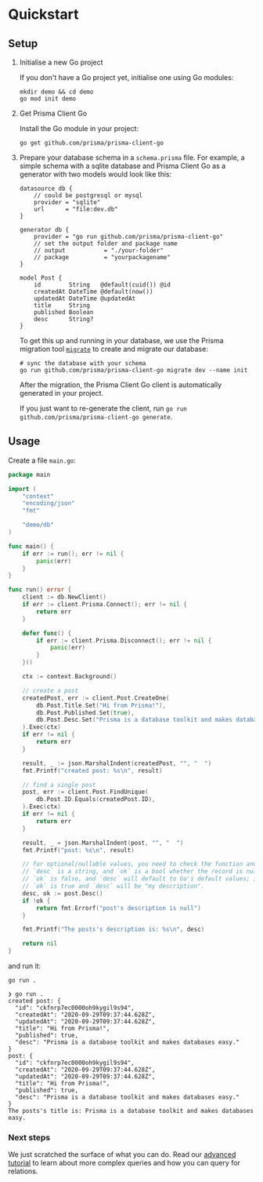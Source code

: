 # Quickstart

## Setup

1) Initialise a new Go project

    If you don't have a Go project yet, initialise one using Go modules:

    ```shell script
    mkdir demo && cd demo
    go mod init demo
    ```

2) Get Prisma Client Go

    Install the Go module in your project:

    ```shell script
    go get github.com/prisma/prisma-client-go
    ```

3) Prepare your database schema in a `schema.prisma` file. For example, a simple schema with a sqlite database and
    Prisma Client Go as a generator with two models would look like this:

    ```prisma
    datasource db {
        // could be postgresql or mysql
        provider = "sqlite"
        url      = "file:dev.db"
    }

    generator db {
        provider = "go run github.com/prisma/prisma-client-go"
        // set the output folder and package name
        // output           = "./your-folder"
        // package          = "yourpackagename"
    }

    model Post {
        id        String   @default(cuid()) @id
        createdAt DateTime @default(now())
        updatedAt DateTime @updatedAt
        title     String
        published Boolean
        desc      String?
    }
    ```

    To get this up and running in your database, we use the Prisma migration
    tool [`migrate`](https://www.prisma.io/docs/concepts/components/prisma-migrate) to create and migrate our database:

    ```shell script
    # sync the database with your schema
    go run github.com/prisma/prisma-client-go migrate dev --name init
    ```

    After the migration, the Prisma Client Go client is automatically generated in your project.

    If you just want to re-generate the client, run `go run github.com/prisma/prisma-client-go generate`.

## Usage

Create a file `main.go`:

```go
package main

import (
    "context"
    "encoding/json"
    "fmt"

    "demo/db"
)

func main() {
    if err := run(); err != nil {
        panic(err)
    }
}

func run() error {
    client := db.NewClient()
    if err := client.Prisma.Connect(); err != nil {
        return err
    }

    defer func() {
        if err := client.Prisma.Disconnect(); err != nil {
            panic(err)
        }
    }()

    ctx := context.Background()

    // create a post
    createdPost, err := client.Post.CreateOne(
        db.Post.Title.Set("Hi from Prisma!"),
        db.Post.Published.Set(true),
        db.Post.Desc.Set("Prisma is a database toolkit and makes databases easy."),
    ).Exec(ctx)
    if err != nil {
        return err
    }

    result, _ := json.MarshalIndent(createdPost, "", "  ")
    fmt.Printf("created post: %s\n", result)

    // find a single post
    post, err := client.Post.FindUnique(
        db.Post.ID.Equals(createdPost.ID),
    ).Exec(ctx)
    if err != nil {
        return err
    }

    result, _ = json.MarshalIndent(post, "", "  ")
    fmt.Printf("post: %s\n", result)

    // for optional/nullable values, you need to check the function and create two return values
    // `desc` is a string, and `ok` is a bool whether the record is null or not. If it's null,
    // `ok` is false, and `desc` will default to Go's default values; in this case an empty string (""). Otherwise,
    // `ok` is true and `desc` will be "my description".
    desc, ok := post.Desc()
    if !ok {
        return fmt.Errorf("post's description is null")
    }

    fmt.Printf("The posts's description is: %s\n", desc)

    return nil
}
```

and run it:

```shell script
go run .
```

```
❯ go run .
created post: {
  "id": "ckfnrp7ec0000oh9kygil9s94",
  "createdAt": "2020-09-29T09:37:44.628Z",
  "updatedAt": "2020-09-29T09:37:44.628Z",
  "title": "Hi from Prisma!",
  "published": true,
  "desc": "Prisma is a database toolkit and makes databases easy."
}
post: {
  "id": "ckfnrp7ec0000oh9kygil9s94",
  "createdAt": "2020-09-29T09:37:44.628Z",
  "updatedAt": "2020-09-29T09:37:44.628Z",
  "title": "Hi from Prisma!",
  "published": true,
  "desc": "Prisma is a database toolkit and makes databases easy."
}
The posts's title is: Prisma is a database toolkit and makes databases easy.
```

### Next steps

We just scratched the surface of what you can do. Read our [advanced tutorial](advanced.md) to learn about more
complex queries and how you can query for relations.
